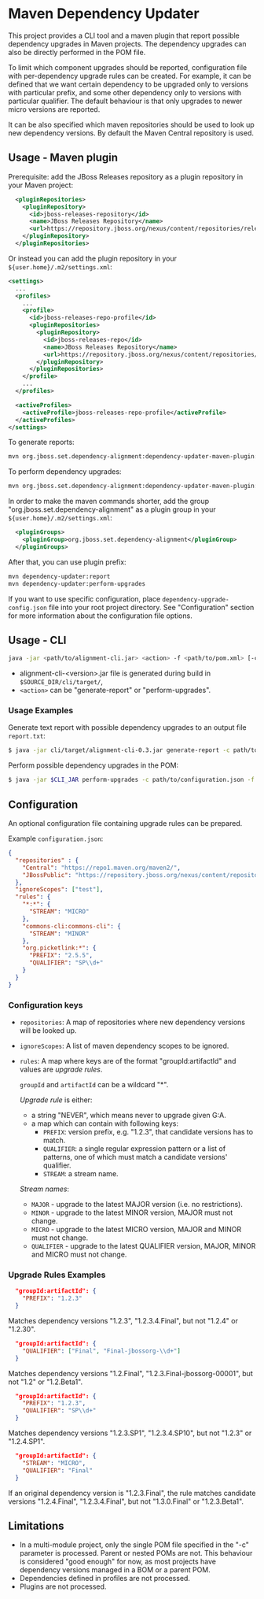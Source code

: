# Maven Dependency Updater

This project provides a CLI tool and a maven plugin that report possible dependency upgrades in Maven projects.
The dependency upgrades can also be directly performed in the POM file.

To limit which component upgrades should be reported, configuration file with per-dependency upgrade rules can be
created. For example, it can be defined that we want certain dependency to be upgraded only to versions with particular
prefix, and some other dependency only to versions with particular qualifier. The default behaviour is that only 
upgrades to newer micro versions are reported. 

It can be also specified which maven repositories should be used to look up new dependency versions. By default
the Maven Central repository is used.

## Usage - Maven plugin

Prerequisite: add the JBoss Releases repository as a plugin repository in your Maven project:

```xml
  <pluginRepositories>
    <pluginRepository>
      <id>jboss-releases-repository</id>
      <name>JBoss Releases Repository</name>
      <url>https://repository.jboss.org/nexus/content/repositories/releases/</url>
    </pluginRepository>
  </pluginRepositories>
```

Or instead you can add the plugin repository in your `${user.home}/.m2/settings.xml`:

```xml
<settings>
  ...
  <profiles>
    ...
    <profile>
      <id>jboss-releases-repo-profile</id>
      <pluginRepositories>
        <pluginRepository>
          <id>jboss-releases-repo</id>
          <name>JBoss Releases Repository</name>
          <url>https://repository.jboss.org/nexus/content/repositories/releases/</url>
        </pluginRepository>
      </pluginRepositories>
    </profile>
    ...
  </profiles>

  <activeProfiles>
    <activeProfile>jboss-releases-repo-profile</activeProfile>
  </activeProfiles>
</settings>
```

To generate reports:

```bash
mvn org.jboss.set.dependency-alignment:dependency-updater-maven-plugin:report
```

To perform dependency upgrades:

```bash
mvn org.jboss.set.dependency-alignment:dependency-updater-maven-plugin:perform-upgrades
```

In order to make the maven commands shorter, add the group "org.jboss.set.dependency-alignment" as a plugin group in your
`${user.home}/.m2/settings.xml`: 

```xml
  <pluginGroups>
    <pluginGroup>org.jboss.set.dependency-alignment</pluginGroup>
  </pluginGroups>
```

After that, you can use plugin prefix:

```bash
mvn dependency-updater:report
mvn dependency-updater:perform-upgrades
```

If you want to use specific configuration, place `dependency-upgrade-config.json` file into your root project directory.
See "Configuration" section for more information about the configuration file options. 

## Usage - CLI

```bash
java -jar <path/to/alignment-cli.jar> <action> -f <path/to/pom.xml> [-c <path/to/configuration.json>] [-o output-file.txt]
```

- alignment-cli-\<version\>.jar file is generated during build in `$SOURCE_DIR/cli/target/`,
- `<action>` can be "generate-report" or "perform-upgrades".

### Usage Examples

Generate text report with possible dependency upgrades to an output file `report.txt`:

```bash
$ java -jar cli/target/alignment-cli-0.3.jar generate-report -c path/to/configuration.json -f path/to/pom.xml -o report.txt
```

Perform possible dependency upgrades in the POM:

```bash
$ java -jar $CLI_JAR perform-upgrades -c path/to/configuration.json -f path/to/pom.xml
```

## Configuration

An optional configuration file containing upgrade rules can be prepared.

Example `configuration.json`:

```json
{
  "repositories" : {
    "Central": "https://repo1.maven.org/maven2/",
    "JBossPublic": "https://repository.jboss.org/nexus/content/repositories/public/"
  },
  "ignoreScopes": ["test"],
  "rules": {
    "*:*": {
      "STREAM": "MICRO"
    },
    "commons-cli:commons-cli": {
      "STREAM": "MINOR"
    },
    "org.picketlink:*": {
      "PREFIX": "2.5.5",
      "QUALIFIER": "SP\\d+"
    }
  }
}
```

### Configuration keys

* `repositories`: A map of repositories where new dependency versions will be looked up.
* `ignoreScopes`: A list of maven dependency scopes to be ignored.
* `rules`: A map where keys are of the format "groupId:artifactId" and values are _upgrade rules_.

  `groupId` and `artifactId` can be a wildcard "*".

  _Upgrade rule_ is either:
  
  * a string "NEVER", which means never to upgrade given G:A.
  * a map which can contain with following keys:
    * `PREFIX`: version prefix, e.g. "1.2.3", that candidate versions has to match.
    * `QUALIFIER`: a single regular expression pattern or a list of patterns, one of which must match a candidate versions' qualifier.
    * `STREAM`: a stream name.
    
  _Stream names_: 
    * `MAJOR` - upgrade to the latest MAJOR version (i.e. no restrictions).
    * `MINOR` - upgrade to the latest MINOR version, MAJOR must not change.
    * `MICRO` - upgrade to the latest MICRO version, MAJOR and MINOR must not change.
    * `QUALIFIER` - upgrade to the latest QUALIFIER version, MAJOR, MINOR and MICRO must not change.
    
### Upgrade Rules Examples

```json
  "groupId:artifactId": {
    "PREFIX": "1.2.3"  
  }
```
Matches dependency versions "1.2.3", "1.2.3.4.Final", but not "1.2.4" or "1.2.30".
  
```json
  "groupId:artifactId": {
    "QUALIFIER": ["Final", "Final-jbossorg-\\d+"]  
  }
```
Matches dependency versions "1.2.Final", "1.2.3.Final-jbossorg-00001", but not "1.2" or "1.2.Beta1".

```json
  "groupId:artifactId": {
    "PREFIX": "1.2.3",
    "QUALIFIER": "SP\\d+"  
  }
```
Matches dependency versions "1.2.3.SP1", "1.2.3.4.SP10", but not "1.2.3" or "1.2.4.SP1".

```json
  "groupId:artifactId": {
    "STREAM": "MICRO",  
    "QUALIFIER": "Final"  
  }
```
If an original dependency version is "1.2.3.Final", the rule matches candidate versions "1.2.4.Final", "1.2.3.4.Final",
but not "1.3.0.Final" or "1.2.3.Beta1".

## Limitations

* In a multi-module project, only the single POM file specified in the "-c" parameter is processed. Parent or nested POMs are not. 
  This behaviour is considered "good enough" for now, as most projects have dependency versions managed in a BOM or a parent POM. 
* Dependencies defined in profiles are not processed.
* Plugins are not processed.
